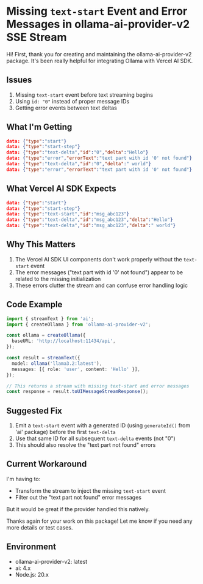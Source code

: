 # Missing `text-start` Event and Error Messages in ollama-ai-provider-v2 SSE Stream

Hi! First, thank you for creating and maintaining the ollama-ai-provider-v2 package. It's been really helpful for integrating Ollama with Vercel AI SDK.

## Issues

1. Missing `text-start` event before text streaming begins
2. Using `id: "0"` instead of proper message IDs
3. Getting error events between text deltas

## What I'm Getting

```json
data: {"type":"start"}
data: {"type":"start-step"}
data: {"type":"text-delta","id":"0","delta":"Hello"}
data: {"type":"error","errorText":"text part with id '0' not found"}
data: {"type":"text-delta","id":"0","delta":" world"}
data: {"type":"error","errorText":"text part with id '0' not found"}
```

## What Vercel AI SDK Expects

```json
data: {"type":"start"}
data: {"type":"start-step"}
data: {"type":"text-start","id":"msg_abc123"}
data: {"type":"text-delta","id":"msg_abc123","delta":"Hello"}
data: {"type":"text-delta","id":"msg_abc123","delta":" world"}
```

## Why This Matters

1. The Vercel AI SDK UI components don't work properly without the `text-start` event
2. The error messages ("text part with id '0' not found") appear to be related to the missing initialization
3. These errors clutter the stream and can confuse error handling logic

## Code Example

```typescript
import { streamText } from 'ai';
import { createOllama } from 'ollama-ai-provider-v2';

const ollama = createOllama({
  baseURL: 'http://localhost:11434/api',
});

const result = streamText({
  model: ollama('llama3.2:latest'),
  messages: [{ role: 'user', content: 'Hello' }],
});

// This returns a stream with missing text-start and error messages
const response = result.toUIMessageStreamResponse();
```

## Suggested Fix

1. Emit a `text-start` event with a generated ID (using `generateId()` from 'ai' package) before the first `text-delta`
2. Use that same ID for all subsequent `text-delta` events (not "0")
3. This should also resolve the "text part not found" errors

## Current Workaround

I'm having to:

- Transform the stream to inject the missing `text-start` event
- Filter out the "text part not found" error messages

But it would be great if the provider handled this natively.

Thanks again for your work on this package! Let me know if you need any more details or test cases.

## Environment

- ollama-ai-provider-v2: latest
- ai: 4.x
- Node.js: 20.x
